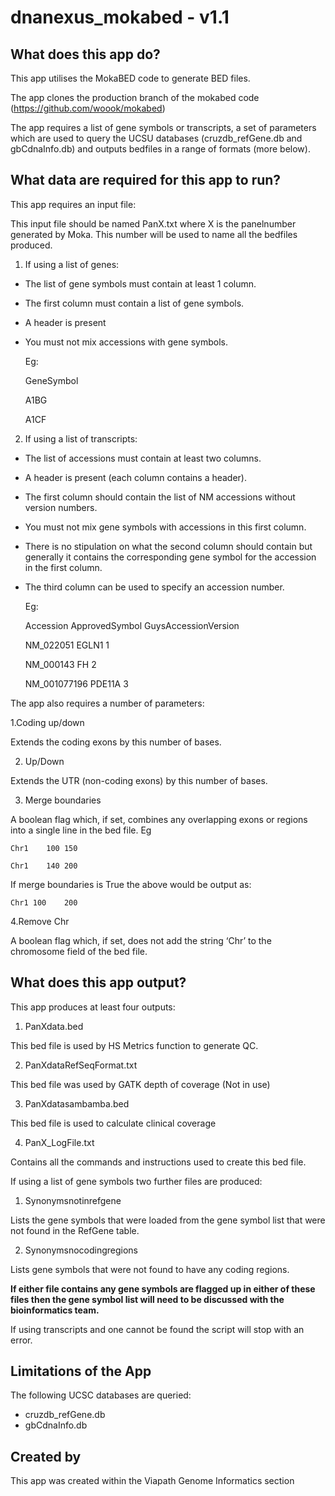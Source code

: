 # dnanexus_mokabed - v1.1

## What does this app do?
This app utilises the MokaBED code to generate BED files.

The app clones the production branch of the mokabed code (https://github.com/woook/mokabed)

The app requires a list of gene symbols or transcripts, a set of parameters which are used to query the UCSU databases (cruzdb_refGene.db and gbCdnaInfo.db) and outputs bedfiles in a range of formats (more below).

## What data are required for this app to run?

This app requires an input file:

This input file should be named PanX.txt where X is the panelnumber generated by Moka. This number will be used to name all the bedfiles produced.

1.  If using a list of genes:
 * The list of gene symbols must contain at least 1 column. 
 * The first column must contain a list of gene symbols.
 * A header is present
 * You must not mix accessions with gene symbols.

	Eg:

	GeneSymbol 

	A1BG

	A1CF

2. If using a list of transcripts:
 * The list of accessions must contain at least two columns.
 * A header is present (each column contains a header).
 * The first column should contain the list of NM accessions without version numbers. 
 * You must not mix gene symbols with accessions in this first column. 
 * There is no stipulation on what the second column should contain but generally it contains the corresponding gene symbol for the accession in the first column.
 * The third column can be used to specify an accession number.

	Eg:

	Accession	ApprovedSymbol	GuysAccessionVersion

	NM_022051		 EGLN1		1

	NM_000143		 FH	2

	NM_001077196 	PDE11A	3


The app also requires a number of parameters:

1.Coding up/down

Extends the coding exons by this number of bases.

2. Up/Down

Extends the UTR (non-coding exons) by this number of bases.

3. Merge boundaries

A boolean flag which, if set, combines any overlapping exons or regions into a single line in the bed file. Eg 

	Chr1	100	150

	Chr1	140	200

If merge boundaries is True the above would be output as: 

	Chr1 100	200

4.Remove Chr

A boolean flag which, if set, does not add the string ‘Chr’ to the chromosome field of the bed file. 
 

## What does this app output?
This app produces at least four outputs:

1. PanXdata.bed

This bed file is used by HS Metrics function to generate QC.

2. PanXdataRefSeqFormat.txt

This bed file was used by GATK depth of coverage (Not in use)

3.  PanXdatasambamba.bed

This bed file is used to calculate clinical coverage

4. PanX_LogFile.txt

Contains all the commands and instructions used to create this bed file.


If using a list of gene symbols two further files are produced:

1. Synonymsnotinrefgene 

Lists the gene symbols that were loaded from the gene symbol list that were not found in the RefGene table.

2. Synonymsnocodingregions 

Lists gene symbols that were not found to have any coding regions. 

**If either file contains any gene symbols are flagged up in either of these files then the gene symbol list will need to be discussed with the bioinformatics team.**


If using transcripts and one cannot be found the script will stop with an error.

## Limitations of the App
The following UCSC databases are queried:
* cruzdb_refGene.db 
* gbCdnaInfo.db

## Created by
This app was created within the Viapath Genome Informatics section
